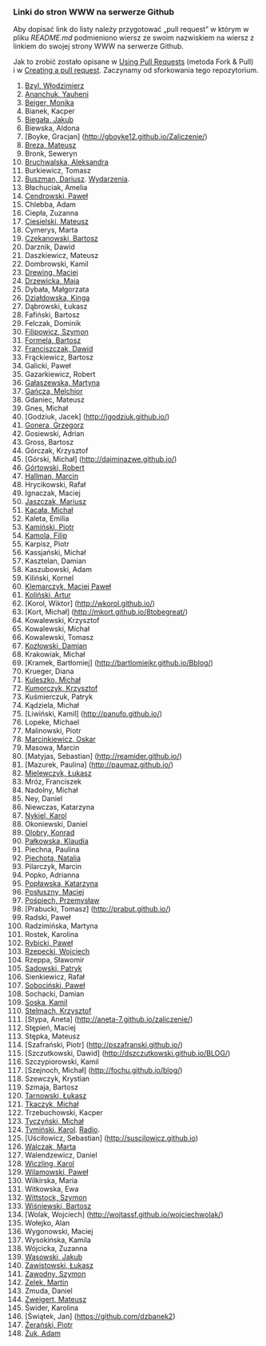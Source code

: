 ﻿### Linki do stron WWW na serwerze Github

Aby dopisać link do listy należy przygotować „pull request”
w którym w pliku *README.md* podmieniono wiersz
ze swoim nazwiskiem na wiersz z linkiem do swojej strony
WWW na serwerze Github.

Jak to zrobić zostało opisane w [Using Pull Requests](https://help.github.com/articles/using-pull-requests)
(metoda Fork & Pull) i w [Creating a pull request](https://help.github.com/articles/creating-a-pull-request).
Zaczynamy od sforkowania tego repozytorium.

1. [Bzyl, Włodzimierz](http://wbzyl.github.io/)
1. [Ananchuk, Yauheni](http://zhenya1096.github.io/zaliczenie/)
1. [Beiger, Monika](http://mbeiger.github.io/)
1. Bianek, Kacper
1. [Biegała, Jakub](http://jbiegala.github.io/Blog/)
1. Biewska, Aldona
1. [Boyke, Gracjan] (http://gboyke12.github.io/Zaliczenie/)
1. [Breza, Mateusz](http://mbreza.github.io/rep1/)
1. Bronk, Seweryn
1. [Bruchwalska, Aleksandra](http://abruchwalska.github.io/zaliczenie/)
1. Burkiewicz, Tomasz
1. [Buszman, Dariusz](http://dbuszman.github.io/). [Wydarzenia](https://github.com/dbuszman/Skrypt).
1. Błachuciak, Amelia
1. [Cendrowski, Paweł](http://pcendrowski.github.io/Blog-SP/)
1. Chlebba, Adam
1. Ciepła, Zuzanna
1. [Ciesielski, Mateusz](http://m-ciesielski.github.io/blog/)
1. Cymerys, Marta
1. [Czekanowski, Bartosz](http://raverok.github.io/Blog)
1. Darznik, Dawid
1. Daszkiewicz, Mateusz
1. Dombrowski, Kamil
1. [Drewing, Maciej](http://niedwiediew.github.io/)
1. [Drzewicka, Maja](http://majad.github.io/blog/)
1. Dybała, Małgorzata
1. [Działdowska, Kinga](http://kdzialdowska.github.io/blog/)
1. Dąbrowski, Łukasz
1. Fafiński, Bartosz
1. Felczak, Dominik
1. [Filipowicz, Szymon](http://banan3k.github.io/zaliczenie/)
1. [Formela, Bartosz](http://bformela.github.io/blog/)
1. [Franciszczak, Dawid](http://dfranciszczak.github.io/zalicz/)
1. Frąckiewicz, Bartosz
1. Galicki, Paweł
1. Gazarkiewicz, Robert
1. [Gałaszewska, Martyna](http://mgalaszewska.github.io/zaliczenie/)
1. [Gańcza, Melchior](http://melgan.github.io/)
1. Gdaniec, Mateusz
1. Gnes, Michał
1. [Godziuk, Jacek] (http://jgodziuk.github.io/) 
1. [Gonera, Grzegorz](http://armacoder.github.io/)
1. Gosiewski, Adrian
1. Gross, Bartosz
1. Górczak, Krzysztof
1. [Górski, Michał] (http://dajminazwe.github.io/)
1. [Górtowski, Robert](http://jabycplacek.github.io/Blog/)
1. [Hallman, Marcin](http://tearnwair.github.io/)
1. Hrycikowski, Rafał
1. Ignaczak, Maciej
1. [Jaszczak, Mariusz](http://mjaszczak.github.io/Blog/)
1. [Kacała, Michał](http://mkacala6.github.io/Michal-Kacala/)
1. Kaleta, Emilia
1. [Kamiński, Piotr](http://szokowirowka.github.io/Zaliczenie/)
1. [Kamola, Filip](http://fkamola.github.io/Blog/)
1. Karpisz, Piotr
1. Kassjański, Michał
1. Kasztelan, Damian
1. Kaszubowski, Adam
1. Kiliński, Kornel
1. [Klemarczyk, Maciej Paweł](http://mklemarczyk.github.io/)
1. [Koliński, Artur](http://arturkolinski.github.io/blog/)
1. [Korol, Wiktor] (http://wkorol.github.io/)
1. [Kort, Michał] (http://mkort.github.io/8tobegreat/)
1. Kowalewski, Krzysztof
1. Kowalewski, Michał
1. Kowalewski, Tomasz
1. [Kozłowski, Damian](http://dkozlowski.github.io/BLOG)
1. Krakowiak, Michał
1. [Kramek, Bartłomiej] (http://bartlomiejkr.github.io/Bblog/)
1. Krueger, Diana
1. [Kuleszko, Michał](http://kuleek.github.io/Blog)
1. [Kumorczyk, Krzysztof](http://kkumorczyk.github.io/)
1. Kuśmierczuk, Patryk
1. Kądziela, Michał
1. [Liwiński, Kamil] (http://panufo.github.io/)
1. Lopeke, Michael
1. Malinowski, Piotr
1. [Marcinkiewicz, Oskar](http://boskioski.github.io/Blog)
1. Masowa, Marcin
1. [Matyjas, Sebastian] (http://reamider.github.io/)
1. [Mazurek, Paulina] (http://paumaz.github.io/)
1. [Mielewczyk, Łukasz](http://romety2.github.io/zaliczonko/)
1. Mróz, Franciszek
1. Nadolny, Michał
1. Ney, Daniel
1. Niewczas, Katarzyna
1. [Nykiel, Karol](knykiel.github.io)
1. Okoniewski, Daniel
1. [Olobry, Konrad](http://kombi92.github.io/)
1. [Pałkowska, Klaudia](http://kpalkowska.github.io/)
1. Piechna, Paulina
1. [Piechota, Natalia](http://npiechota.github.io/project)
1. Pilarczyk, Marcin
1. Popko, Adrianna
1. [Popławska, Katarzyna](http://kpoplawska.github.io/)
1. [Posłuszny, Maciej](http://spalonytoster.github.io/)
1. [Pośpiech, Przemysław](http://rashhu.github.io/blog)
1. [Prabucki, Tomasz] (http://prabut.github.io/)
1. Radski, Paweł
1. Radzimińska, Martyna
1. Rostek, Karolina
1. [Rybicki, Paweł](http://saovin.github.io/blog)
1. [Rzepecki, Wojciech](http://wojtass.github.io/)
1. Rzeppa, Sławomir
1. [Sadowski, Patryk](http://psadowski.github.io/blog/)
1. Sienkiewicz, Rafał
1. [Sobociński, Paweł](http://redellex.github.io/First/)
1. Sochacki, Damian
1. [Soska, Kamil](http://ksoska.github.io)
1. [Stelmach, Krzysztof](http://krzysiekes.github.io/Krzysiek/)
1. [Stypa, Aneta] (http://aneta-7.github.io/zaliczenie/)
1. Stępień, Maciej
1. Stępka, Mateusz
1. [Szafrański, Piotr] (http://pszafranski.github.io/)
1. [Szczutkowski, Dawid] (http://dszczutkowski.github.io/BLOG/)
1. Szczypiorowski, Kamil
1. [Szejnoch, Michał] (http://fochu.github.io/blog/)
1. Szewczyk, Krystian
1. Szmaja, Bartosz
1. [Tarnowski, Łukasz](http://ltarnowski1.github.io/Zaliczenie/)
1. [Tkaczyk, Michał](http://emkate.github.io/)
1. Trzebuchowski, Kacper
1. [Tyczyński, Michał](http://mtyczynski.github.io/Index/)
1. [Tymiński, Karol](http://ktyminski.github.io/). [Radio](https://github.com/ktyminski/Radio-skrypt).
1. [Uściłowicz, Sebastian] (http://suscilowicz.github.io)
1. [Walczak, Marta](http://mawala.github.io/)
1. Walendzewicz, Daniel
1. [Wiczling, Karol](http://kwiczling.github.io/Repo1/)
1. [Wilamowski, Paweł](http://pwilamowski.github.io/)
1. Wilkirska, Maria
1. Witkowska, Ewa
1. [Wittstock, Szymon](http://swittstock.github.io/koziol)
1. [Wiśniewski, Bartosz](http://bwisniewski.github.io/zaliczenie/)
1. [Wolak, Wojciech] (http://wojtassf.github.io/wojciechwolak/)
1. Wołejko, Alan
1. Wygonowski, Maciej
1. Wysokińska, Kamila
1. Wójcicka, Zuzanna
1. [Wąsowski, Jakub](http://jwasowski.github.io/Zaliczenie)
1. [Zawistowski, Łukasz](http://lzawistowski.github.io/Repo/)
1. [Zawodny, Szymon](http:/szyzaw.github.io/blog/)
1. [Zelek, Martin](http://martin123154.github.io/martin/)
1. Zmuda, Daniel
1. [Zweigert, Mateusz](http://mzweigert.github.io)
1. Świder, Karolina
1. [Świątek, Jan] (https://github.com/dzbanek2)
1. [Żerański, Piotr](http://pzeranski.github.io/)
1. [Żuk, Adam](http://a-zuk.github.io/blog/)
